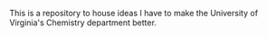 This is a repository to house ideas I have to make the University of Virginia's Chemistry department better.
